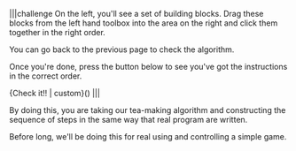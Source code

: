 
|||challenge
On the left, you'll see a set of building blocks. Drag these blocks from the left hand toolbox into the area on the right and click them together in the right order.

You can go back to the previous page to check the algorithm.

Once you're done, press the button below to see you've got the instructions in the correct order.

{Check it!! | custom}()
|||

By doing this, you are taking our tea-making algorithm and constructing the sequence of steps in the same way that real program are written.

Before long, we'll be doing this for real using and controlling a simple game.

